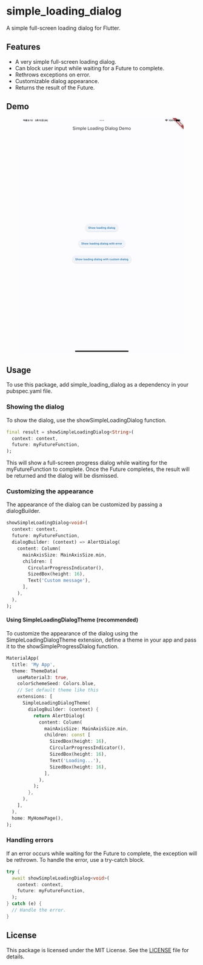 # simple_loading_dialog
A simple full-screen loading dialog for Flutter.

## Features
- A very simple full-screen loading dialog.
- Can block user input while waiting for a Future to complete.
- Rethrows exceptions on error.
- Customizable dialog appearance.
- Returns the result of the Future.

## Demo
<p align="center">
  <img src="https://raw.githubusercontent.com/K9i-0/simple_loading_dialog/main/gifs/demo.gif" alt="simple_loading_dialog" />
</p>


## Usage
To use this package, add simple_loading_dialog as a dependency in your pubspec.yaml file.

### Showing the dialog
To show the dialog, use the showSimpleLoadingDialog function.

```dart
final result = showSimpleLoadingDialog<String>(
  context: context,
  future: myFutureFunction,
);
```
This will show a full-screen progress dialog while waiting for the myFutureFunction to complete. Once the Future completes, the result will be returned and the dialog will be dismissed.

### Customizing the appearance
The appearance of the dialog can be customized by passing a dialogBuilder.

```dart
showSimpleLoadingDialog<void>(
  context: context,
  future: myFutureFunction,
  dialogBuilder: (context) => AlertDialog(
    content: Column(
      mainAxisSize: MainAxisSize.min,
      children: [
        CircularProgressIndicator(),
        SizedBox(height: 16),
        Text('Custom message'),
      ],
    ),
  ),
);
```
#### Using SimpleLoadingDialogTheme (recommended)
To customize the appearance of the dialog using the SimpleLoadingDialogTheme extension, define a theme in your app and pass it to the showSimpleProgressDialog function.
```dart
MaterialApp(
  title: 'My App',
  theme: ThemeData(
    useMaterial3: true,
    colorSchemeSeed: Colors.blue,
    // Set default theme like this
    extensions: [
      SimpleLoadingDialogTheme(
        dialogBuilder: (context) {
          return AlertDialog(
            content: Column(
              mainAxisSize: MainAxisSize.min,
              children: const [
                SizedBox(height: 16),
                CircularProgressIndicator(),
                SizedBox(height: 16),
                Text('Loading...'),
                SizedBox(height: 16),
              ],
            ),
          );
        },
      ),
    ],
  ),
  home: MyHomePage(),
);
```

### Handling errors
If an error occurs while waiting for the Future to complete, the exception will be rethrown. To handle the error, use a try-catch block.

```dart
try {
  await showSimpleLoadingDialog<void>(
    context: context,
    future: myFutureFunction,
  );
} catch (e) {
  // Handle the error.
}
```

## License
This package is licensed under the MIT License. See the [LICENSE](https://github.com/K9i-0/simple_loading_dialog/blob/main/LICENSE) file for details.
